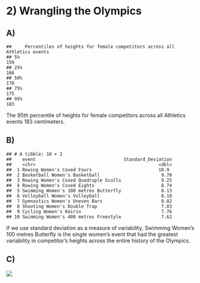 # 2) Wrangling the Olympics

## A)

    ##     Percentiles of heights for female competitors across all Athletics events
    ## 5%                                                                        159
    ## 25%                                                                       166
    ## 50%                                                                       170
    ## 75%                                                                       175
    ## 95%                                                                       183

The 95th percentile of heights for female competitors across all
Athletics events 183 centimeters.

## B)

    ## # A tibble: 10 × 2
    ##    event                                 Standard_Deviation
    ##    <chr>                                              <dbl>
    ##  1 Rowing Women's Coxed Fours                         10.9 
    ##  2 Basketball Women's Basketball                       9.70
    ##  3 Rowing Women's Coxed Quadruple Sculls               9.25
    ##  4 Rowing Women's Coxed Eights                         8.74
    ##  5 Swimming Women's 100 metres Butterfly               8.13
    ##  6 Volleyball Women's Volleyball                       8.10
    ##  7 Gymnastics Women's Uneven Bars                      8.02
    ##  8 Shooting Women's Double Trap                        7.83
    ##  9 Cycling Women's Keirin                              7.76
    ## 10 Swimming Women's 400 metres Freestyle               7.62

If we use standard deviation as a measure of variability, Swimming
Women’s 100 metres Butterfly is the single women’s event that had the
greatest variability in competitor’s heights across the entire history
of the Olympics.

## C)

![](PS_1_files/figure-markdown_strict/C2-1.png)
